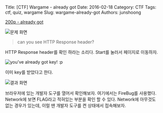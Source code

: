 Title: [CTF] Wargame - already got
Date: 2016-02-18
Category: CTF
Tags: ctf, quiz, wargame
Slug: wargame-already-got
Authors: junshoong

[200p - already got](http://wargame.kr:8080/already_got/)


![문제 화면](/images/2016-02-18/01.png)

> can you see HTTP Response header?

HTTP Response header를 확인 하라는 소리다.
Start를 눌러서 페이지로 이동하자.

![you've already got key! :p](/images/2016-02-18/02.png)


이미 key를 받았다고 한다.

![결과 화면](/images/2016-02-18/03.png)


브라우저에 있는 개발자 도구를 열어서 확인해보자. 여기에서는 FireBug를 사용했다. Network에 보면 FLAG라고 적혀있는 부분을 확인 할 수 있다. Network에 아무것도 없는 경우가 있는데, 이럴 땐 개발자 도구를 켠 상태에서 접속해보자.
